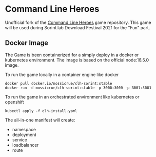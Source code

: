 # Command Line Heroes

Unofficial fork of the [Command Line Heroes](https://github.com/CommandLineHeroes/clh-bash) game repository.
This game will be used during Sorint.lab Download Festival 2021 for the "Fun" part.

## Docker Image

The Game is been containerized for a simply deploy in a docker or kubernetes environment.
The image is based on the official node:16.5.0 image.

To run the game locally in a container engine like docker

    docker pull docker.io/mossicrue/clh-sorint:stable
    docker run -d mossicrue/clh-sorint:stable -p 3000:3000 -p 3001:3001

To run the game in an orchestrated environment like kubernetes or openshift

    kubectl apply -f clh-install.yaml

The all-in-one manifest will create:
- namespace
- deployment
- service
- loadbalancer
- route

<!--
## Leaderboard selection

Bash supports multiple options for leaderboard storage.  The default is in-browser `localStorage`.  A networked leaderboard is also supported, through sending leaderboard entries to a Parse server.

### Networked leaderboards with Parse

If you want a networked leaderboard, you must have a Parse instance up and running. Then, open `src/config.js` and change `PARSE_URL` to point to the URL of your parse server.

Finally, when you launch Bash, add `&storage=parse` to the end.

### Selecting a leaderboard namespace

Both `localStorage` and Parse leaderboard support namespacing.  In other words, you can give the leaderboard a name.  This is especially useful if you need to maintain multiple leaderboards, for tournament rounds, timed events at conferences, etc.  Switching between leaderboards is as easy as changing the namespace.

Then, when you launch Bash, add `&name=NAMESPACE` to the end of Bash's URL.  Note that you can change the word `NAMESPACE` to be anything you want.
-->